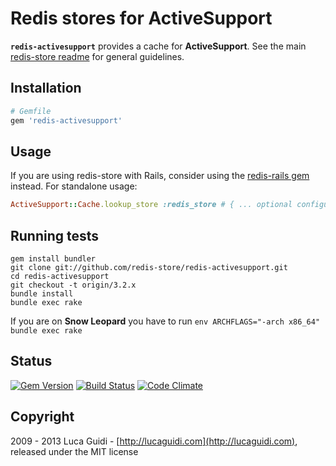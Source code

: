 # Redis stores for ActiveSupport

__`redis-activesupport`__ provides a cache for __ActiveSupport__. See the main [redis-store readme](https://github.com/redis-store/redis-store) for general guidelines.

## Installation

```ruby
# Gemfile
gem 'redis-activesupport'
```

## Usage

If you are using redis-store with Rails, consider using the [redis-rails gem](https://github.com/redis-store/redis-rails) instead. For standalone usage:

```ruby
ActiveSupport::Cache.lookup_store :redis_store # { ... optional configuration ... }
```

## Running tests

```shell
gem install bundler
git clone git://github.com/redis-store/redis-activesupport.git
cd redis-activesupport
git checkout -t origin/3.2.x
bundle install
bundle exec rake
```

If you are on **Snow Leopard** you have to run `env ARCHFLAGS="-arch x86_64" bundle exec rake`

## Status

[![Gem Version](https://badge.fury.io/rb/redis-activesupport.png)](http://badge.fury.io/rb/redis-activesupport) 
[![Build Status](https://secure.travis-ci.org/redis-store/redis-activesupport.png?branch=master)](http://travis-ci.org/redis-store/redis-activesupport?branch=master) 
[![Code Climate](https://codeclimate.com/github/redis-store/redis-activesupport.png)](https://codeclimate.com/github/redis-store/redis-activesupport)

## Copyright

2009 - 2013 Luca Guidi - [http://lucaguidi.com](http://lucaguidi.com), released under the MIT license
